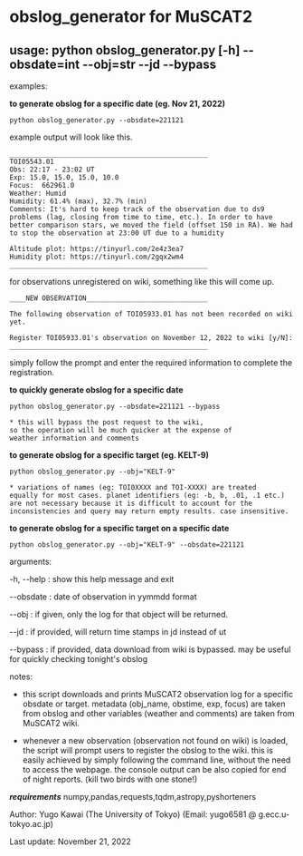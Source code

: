 # obslog_generator for MuSCAT2

## usage: python obslog_generator.py [-h] --obsdate=int --obj=str --jd --bypass

examples:

**to generate obslog for a specific date (eg. Nov 21, 2022)**

	python obslog_generator.py --obsdate=221121
	
example output will look like this.

	_________________________________________________
	TOI05543.01
	Obs: 22:17 - 23:02 UT
	Exp: 15.0, 15.0, 15.0, 10.0
	Focus:  662961.0
	Weather: Humid
	Humidity: 61.4% (max), 32.7% (min)
	Comments: It's hard to keep track of the observation due to ds9 problems (lag, closing from time to time, etc.). In order to have better comparison stars, we moved the field (offset 150 in RA). We had to stop the observation at 23:00 UT due to a humidity

	Altitude plot: https://tinyurl.com/2e4z3ea7
	Humidity plot: https://tinyurl.com/2gqx2wm4
	_________________________________________________


for observations unregistered on wiki, something like this will come up.

	____NEW OBSERVATION______________________________

	The following observation of TOI05933.01 has not been recorded on wiki yet.

	Register TOI05933.01's observation on November 12, 2022 to wiki [y/N]: 
	_________________________________________________
	
simply follow the prompt and enter the required information to complete the registration.


**to quickly generate obslog for a specific date**

	python obslog_generator.py --obsdate=221121 --bypass

	* this will bypass the post request to the wiki, 
	so the operation will be much quicker at the expense of 
	weather information and comments


**to generate obslog for a specific target (eg. KELT-9)**

	python obslog_generator.py --obj="KELT-9"
	
	* variations of names (eg: TOI0XXXX and TOI-XXXX) are treated 
	equally for most cases. planet identifiers (eg: -b, b, .01, .1 etc.) 
	are not necessary because it is difficult to account for the 
	inconsistencies and query may return empty results. case insensitive.

**to generate obslog for a specific target on a specific date**

	python obslog_generator.py --obj="KELT-9" --obsdate=221121

arguments:

  -h, --help              : show this help message and exit

  --obsdate        	  : date of observation in yymmdd format

  --obj			  : if given, only the log for that object will be returned.

  --jd 			  : if provided, will return time stamps in jd instead of ut

  --bypass 		  : if provided, data download from wiki is bypassed. may be useful for 
			    quickly checking tonight's obslog

notes:
- this script downloads and prints MuSCAT2 observation log for a specific obsdate or target. 
metadata (obj_name, obstime, exp, focus) are taken from obslog and other variables (weather and comments) are taken from MuSCAT2 wiki.

- whenever a new observation (observation not found on wiki) is loaded, the script will prompt users to register the obslog to the wiki. this is easily achieved by simply following the command line, without the need to access the webpage. the console output can be also copied for end of night reports. (kill two birds with one stone!)

***requirements***
numpy,pandas,requests,tqdm,astropy,pyshorteners

Author: Yugo Kawai (The University of Tokyo)
(Email: yugo6581 @ g.ecc.u-tokyo.ac.jp)

Last update: November 21, 2022
